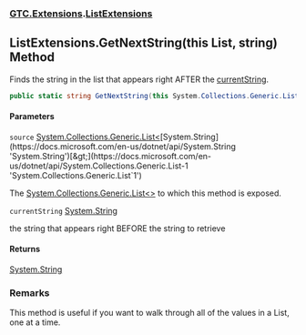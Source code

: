 ### [GTC.Extensions](GTC.Extensions.md 'GTC.Extensions').[ListExtensions](GTC.Extensions.ListExtensions.md 'GTC.Extensions.ListExtensions')

## ListExtensions.GetNextString(this List<string>, string) Method

Finds the string in the list that appears right AFTER the [currentString](GTC.Extensions.ListExtensions.GetNextString(thisSystem.Collections.Generic.List_string_,string).md#GTC.Extensions.ListExtensions.GetNextString(thisSystem.Collections.Generic.List_string_,string).currentString 'GTC.Extensions.ListExtensions.GetNextString(this System.Collections.Generic.List<string>, string).currentString').

```csharp
public static string GetNextString(this System.Collections.Generic.List<string> source, string currentString);
```
#### Parameters

<a name='GTC.Extensions.ListExtensions.GetNextString(thisSystem.Collections.Generic.List_string_,string).source'></a>

`source` [System.Collections.Generic.List&lt;](https://docs.microsoft.com/en-us/dotnet/api/System.Collections.Generic.List-1 'System.Collections.Generic.List`1')[System.String](https://docs.microsoft.com/en-us/dotnet/api/System.String 'System.String')[&gt;](https://docs.microsoft.com/en-us/dotnet/api/System.Collections.Generic.List-1 'System.Collections.Generic.List`1')

The [System.Collections.Generic.List&lt;&gt;](https://docs.microsoft.com/en-us/dotnet/api/System.Collections.Generic.List-1 'System.Collections.Generic.List`1') to which this method is exposed.

<a name='GTC.Extensions.ListExtensions.GetNextString(thisSystem.Collections.Generic.List_string_,string).currentString'></a>

`currentString` [System.String](https://docs.microsoft.com/en-us/dotnet/api/System.String 'System.String')

the string that appears right BEFORE the string to retrieve

#### Returns
[System.String](https://docs.microsoft.com/en-us/dotnet/api/System.String 'System.String')

### Remarks
This method is useful if you want to walk through all of the values in a List, one at a time.